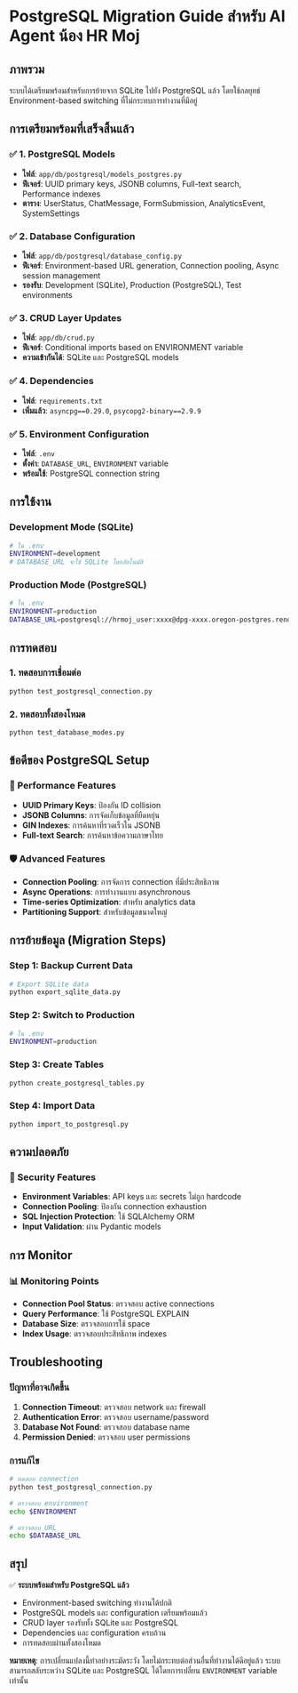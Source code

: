 # PostgreSQL Migration Guide สำหรับ AI Agent น้อง HR Moj

## ภาพรวม

ระบบได้เตรียมพร้อมสำหรับการย้ายจาก SQLite ไปยัง PostgreSQL แล้ว โดยใช้กลยุทธ์ Environment-based switching ที่ไม่กระทบการทำงานที่มีอยู่

## การเตรียมพร้อมที่เสร็จสิ้นแล้ว

### ✅ 1. PostgreSQL Models
- **ไฟล์**: `app/db/postgresql/models_postgres.py`
- **ฟีเจอร์**: UUID primary keys, JSONB columns, Full-text search, Performance indexes
- **ตาราง**: UserStatus, ChatMessage, FormSubmission, AnalyticsEvent, SystemSettings

### ✅ 2. Database Configuration
- **ไฟล์**: `app/db/postgresql/database_config.py`
- **ฟีเจอร์**: Environment-based URL generation, Connection pooling, Async session management
- **รองรับ**: Development (SQLite), Production (PostgreSQL), Test environments

### ✅ 3. CRUD Layer Updates
- **ไฟล์**: `app/db/crud.py`
- **ฟีเจอร์**: Conditional imports based on ENVIRONMENT variable
- **ความเข้ากันได้**: SQLite และ PostgreSQL models

### ✅ 4. Dependencies
- **ไฟล์**: `requirements.txt`
- **เพิ่มแล้ว**: `asyncpg==0.29.0`, `psycopg2-binary==2.9.9`

### ✅ 5. Environment Configuration
- **ไฟล์**: `.env`
- **ตั้งค่า**: `DATABASE_URL`, `ENVIRONMENT` variable
- **พร้อมใช้**: PostgreSQL connection string

## การใช้งาน

### Development Mode (SQLite)
```bash
# ใน .env
ENVIRONMENT=development
# DATABASE_URL จะใช้ SQLite โดยอัตโนมัติ
```

### Production Mode (PostgreSQL)
```bash
# ใน .env
ENVIRONMENT=production
DATABASE_URL=postgresql://hrmoj_user:xxxx@dpg-xxxx.oregon-postgres.render.com/hrmoj_db
```

## การทดสอบ

### 1. ทดสอบการเชื่อมต่อ
```bash
python test_postgresql_connection.py
```

### 2. ทดสอบทั้งสองโหมด
```bash
python test_database_modes.py
```

## ข้อดีของ PostgreSQL Setup

### 🚀 Performance Features
- **UUID Primary Keys**: ป้องกัน ID collision
- **JSONB Columns**: การจัดเก็บข้อมูลที่ยืดหยุ่น
- **GIN Indexes**: การค้นหาที่รวดเร็วใน JSONB
- **Full-text Search**: การค้นหาข้อความภาษาไทย

### 🛡️ Advanced Features
- **Connection Pooling**: การจัดการ connection ที่มีประสิทธิภาพ
- **Async Operations**: การทำงานแบบ asynchronous
- **Time-series Optimization**: สำหรับ analytics data
- **Partitioning Support**: สำหรับข้อมูลขนาดใหญ่

## การย้ายข้อมูล (Migration Steps)

### Step 1: Backup Current Data
```bash
# Export SQLite data
python export_sqlite_data.py
```

### Step 2: Switch to Production
```bash
# ใน .env
ENVIRONMENT=production
```

### Step 3: Create Tables
```bash
python create_postgresql_tables.py
```

### Step 4: Import Data
```bash
python import_to_postgresql.py
```

## ความปลอดภัย

### 🔐 Security Features
- **Environment Variables**: API keys และ secrets ไม่ถูก hardcode
- **Connection Pooling**: ป้องกัน connection exhaustion
- **SQL Injection Protection**: ใช้ SQLAlchemy ORM
- **Input Validation**: ผ่าน Pydantic models

## การ Monitor

### 📊 Monitoring Points
- **Connection Pool Status**: ตรวจสอบ active connections
- **Query Performance**: ใช้ PostgreSQL EXPLAIN
- **Database Size**: ตรวจสอบการใช้ space
- **Index Usage**: ตรวจสอบประสิทธิภาพ indexes

## Troubleshooting

### ปัญหาที่อาจเกิดขึ้น
1. **Connection Timeout**: ตรวจสอบ network และ firewall
2. **Authentication Error**: ตรวจสอบ username/password
3. **Database Not Found**: ตรวจสอบ database name
4. **Permission Denied**: ตรวจสอบ user permissions

### การแก้ไข
```bash
# ทดสอบ connection
python test_postgresql_connection.py

# ตรวจสอบ environment
echo $ENVIRONMENT

# ตรวจสอบ URL
echo $DATABASE_URL
```

## สรุป

✅ **ระบบพร้อมสำหรับ PostgreSQL แล้ว**
- Environment-based switching ทำงานได้ปกติ
- PostgreSQL models และ configuration เตรียมพร้อมแล้ว
- CRUD layer รองรับทั้ง SQLite และ PostgreSQL
- Dependencies และ configuration ครบถ้วน
- การทดสอบผ่านทั้งสองโหมด

**หมายเหตุ**: การเปลี่ยนแปลงนี้ทำอย่างระมัดระวัง โดยไม่กระทบต่อส่วนอื่นที่ทำงานได้ดีอยู่แล้ว ระบบสามารถสลับระหว่าง SQLite และ PostgreSQL ได้โดยการเปลี่ยน `ENVIRONMENT` variable เท่านั้น